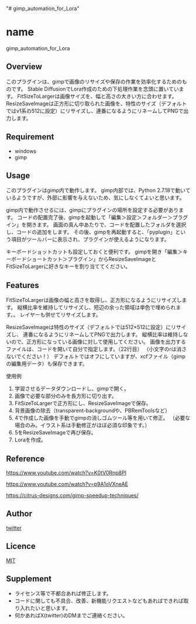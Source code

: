 "# gimp_automation_for_Lora" 

# name

gimp_automation_for_Lora

## Overview
このプラグインは、gimpで画像のリサイズや保存の作業を効率化するためのものです。
Stable DiffusionでLora作成のための下処理作業を念頭に置いています。
FitSizeToLargerは画像サイズを、幅と高さの大きい方に合わせます。
ResizeSaveImageは正方形に切り取られた画像を、特性のサイズ（デフォルトではv1系の512に設定）にリサイズし、連番になるようにリネームしてPNGで出力します。

## Requirement
- windows
- gimp

## Usage
このプラグインはgimp内で動作します。
gimp内部では、Python 2.7.18で動いているようですが、外部に影響を与えないため、気にしなくてよいと思います。

gimp内で動作させるには、gimpにプラグインの場所を設定する必要があります。
コードの配置完了後、gimpを起動して「編集＞設定＞フォルダー＞プラグイン」を開きます。
画面の真ん中あたりで、コードを配置したフォルダを選択し、コードの追加をします。
その後、gimpを再起動すると、「pyplugin」という項目がツールバーに表示され、プラグインが使えるようになります。

キーボードショットカットも設定しておくと便利です。
gimpを開き「編集＞キーボードショートカット＞プラグイン」からResizeSaveImageとFitSizeToLargerに好きなキーを割り当ててください。

## Features
FitSizeToLargerは画像の幅と高さを取得し、正方形になるようにリサイズします。
縦横比率を維持してリサイズし、短辺の余った領域は単色で埋められます。。
レイヤーも併せてリサイズします。


ResizeSaveImageは特性のサイズ（デフォルトでは512×512に設定）にリサイズし、
連番になるようにリネームしてPNGで出力します。
縦横比率は維持しないので、正方形になっている画像に対して使用してください。
画像を出力するファイルは、コードを開いて自分で指定します。（22行目）
（小文字のrは消さないでください！）
デフォルトではオフにしていますが、xcfファイル（gimpの編集用データ）も保存できます。

使用例
1. 学習させるデータダウンロードし、gimpで開く。
2. 画像で必要な部分のみを長方形に切り出す。
3. FitSizeToLargerで正方形にし、ResizeSaveImageで保存。
4. 背景画像の除去（transparent-backgroundや、PBRemToolsなど）
5. 4で作成した画像を手動でgimpの消しゴムツール等を用いて修正。
（必要な場合のみ。イラスト系は手動修正がほぼ必須な印象です。）
6. 5をResizeSaveImageで再び保存。
7. Loraを作成。

## Reference
https://www.youtube.com/watch?v=K0tV0Rnp8PI

https://www.youtube.com/watch?v=p9A1oVXneAE

https://citrus-designs.com/gimp-speedup-techniques/


## Author

[twitter](https://twitter.com/SD_Helper)

## Licence

[MIT](https://www.tldrlegal.com/license/mit-license)

## Supplement
- ライセンス等で不都合あれば修正します。
- コードに関しても不具合、改善、新機能リクエストなどもあればできれば取り入れたいと思います。
- 何かあればX(twitter)のDMまでご連絡ください。